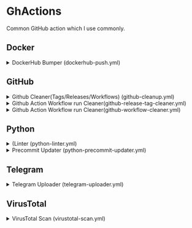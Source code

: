 # GhActions

Common GitHub action which I use commonly.

## Docker

<details><summary>DockerHub Bumper (dockerhub-push.yml)</summary>

| Name                 | Input Data Type | Default                                | Input Type | Mandatory? | Description                          |
|----------------------|-----------------|----------------------------------------|------------|------------|--------------------------------------|
| `DOCKERHUB_USERNAME` | string          | -                                      | secrets    | ✅          | Dockerhub Username                   |
| `DOCKERHUB_TOKEN`    | string          | -                                      | secrets    | ✅          | Dockerhub Password/Token             |
| `IMAGE_TAG`          | string          | ${{ github.repository }}:latest        | inputs     | ❎          | Tage for image                       |
| `PLATFORMS`          | string          | linux/amd64,linux/arm64,linux/arm64/v8 | inputs     | ❎          | Platforms to build for               |
| `FILE`               | string          | DockerFile                             | inputs     | ❎          | DockerFile to use for building image |

</details>


## GitHub

<details><summary>Github Cleaner(Tags/Releases/Workflows) (github-cleanup.yml)</summary>

| Name                      | Input Data Type | Default           | Input Type | Mandatory? | Description                                                |
|---------------------------|-----------------|-------------------|------------|------------|------------------------------------------------------------|
| `GH_TOKEN`                | string          | -                 | secrets    | ✅          | [Github Token][GH-TOKEN]                                   |
| `GITHUB_REPOSITORY`       | string          | Your Current Repo | inputs     | ❎          | Github Repo to cleanup workflow runs                       |
| `RELEASE_CLEANUP_PATTERN` | string          | [\s\S]*           | inputs     | ❎          | Release patterns to delete. (Remove everything by default) |

</details>

<details><summary>Github Action Workflow run Cleaner(github-release-tag-cleaner.yml)</summary>

| Name                      | Input Data Type | Default           | Input Type | Mandatory? | Description                                                |
|---------------------------|-----------------|-------------------|------------|------------|------------------------------------------------------------|
| `GH_TOKEN`                | string          | -                 | secrets    | ✅          | [Github Token][GH-TOKEN]                                   |
| `RELEASE_CLEANUP_PATTERN` | string          | [\s\S]*           | inputs     | ❎          | Release patterns to delete. (Remove everything by default) |

</details>

<details><summary>Github Action Workflow run Cleaner(github-workflow-cleaner.yml)</summary>

| Name                | Input Data Type | Default | Input Type | Mandatory? | Description                          |
|---------------------|-----------------|---------|------------|------------|--------------------------------------|
| `GH_TOKEN`          | string          | -       | secrets    | ✅          | [Github Token][GH-TOKEN]             |
| `GITHUB_REPOSITORY` | string          | -       | secrets    | ✅          | Github Repo to cleanup workflow runs |

</details>

## Python

<details><summary>(Linter (python-linter.yml)</summary>

| Name                    | Input Data Type | Default            | Input Type | Mandatory? | Description                   |
|-------------------------|-----------------|--------------------|------------|------------|-------------------------------|
| `CACHE_DEPENDENCY_PATH` | string          | `requirements.txt` | inputs     | ❎          | Path(s) to requirements file. |
| `PYTHON_VERSION`        | string          | `3.x`              | inputs     | ❎          | Python Version to Use.        |

</details>

<details><summary>Precommit Updater (python-precommit-updater.yml)</summary>

| Name                    | Input Data Type | Default            | Input Type | Required? | Description                                     |
|-------------------------|-----------------|--------------------|------------|-----------|-------------------------------------------------|
| `GH_TOKEN`              | string          | -                  | secrets    | ✅         | [Github Token][GH-TOKEN] to raise Pull Request. |
| `CACHE_DEPENDENCY_PATH` | string          | `requirements.txt` | inputs     | ❎         | Path(s) to requirements file.                   |
| `PYTHON_VERSION`        | string          | `3.x`              | inputs     | ❎         | Python Version to Use.                          |

</details>


## Telegram

<details><summary>Telegram Uploader (telegram-uploader.yml)</summary>

| Name                          | Input Data Type | Default                                                      | Input Type | Mandatory? | Description                                        |
|-------------------------------|-----------------|--------------------------------------------------------------|------------|------------|----------------------------------------------------|
| `TELEGRAM_API_ID`             | number          | -                                                            | secrets    | ✅          | API ID from [Telegram][TELEGRAM-TOKEN]             |
| `TELEGRAM_API_HASH`           | string          | -                                                            | secrets    | ✅          | API HASH from [Telegram][TELEGRAM-TOKEN]           |
| `TELEGRAM_BOT_TOKEN`          | string          | -                                                            | secrets    | ✅          | Bot Token from [Telegram][BOT-TOKEN]               |
| `TELEGRAM_CHAT_ID`            | number          | -                                                            | secrets    | ✅          | CHAT ID from [Telegram][CHAT-ID]                   |
| `TELEGRAM_STICKER_ID`         | string          | -                                                            | secrets    | ❎          | Projects default sticker.                          |
| `CHANGELOG_GITHUB_REPOSITORY` | string          | Your own repo                                                | secrets    | ❎          | GitHub Repo for changelog URL.                     |
| `DOWNLOAD_GITHUB_REPOSITORY`  | string          | Your own repo                                                | secrets    | ❎          | GitHub Repo to download assets for upload.         |
| `ASSETS_PATTERN`              | string          | .* (Upload everything)                                       | secrets    | ❎          | Regex pattern for GitHub assets                    |
| `SEND_MESSAGE`                | boolean         | True                                                         | secrets    | ❎          | Whether to send message before uploading assets    |
| `SEND_STICKER`                | boolean         | False                                                        | secrets    | ❎          | Whether to send sticker before uploading assets    |
| `MESSAGE`                     | string          | New Release(s)🥳 See Changelog `CHANGELOG_GITHUB_REPOSITORY` | secrets    | ❎          | Message which will be sent before uploading assets |

</details>

## VirusTotal

<details><summary>VirusTotal Scan (virustotal-scan.yml)</summary>

| Name           | Input Data Type | Default | Input Type | Mandatory? | Description                                    |
|----------------|-----------------|---------|------------|------------|------------------------------------------------|
| `GITHUB_TOKEN` | string          | -       | secrets    | ✅          | [Github Token][GH-TOKEN] to edit Release info. |
| `VT_API_KEY`   | string          | -       | secrets    | ✅          | Virus Total API Key.                           |
| `FILES`        | string          | -       | inputs     | ✅          | Files to Scan.                                 |
| `REQUEST_RATE` | number          | 4       | inputs     | ❎          | Rate Limit for Virus Total API.                |

</details>



[GH-TOKEN]: https://github.com/settings/tokens

[TELEGRAM-TOKEN]: https://my.telegram.org/apps

[BOT-TOKEN]: https://t.me/BotFather

[CHAT-ID]: https://t.me/username_to_id_bot
